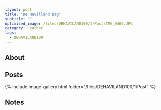 ```yaml
---
layout: post
title: "De Havilland Bag"
subtitle: "" 
optimized_image: /files/DEHAVILAND100/1/Post/IMG_0466.JPG
category: Leather
tags:
  - DEHAVILAND100
---
```


## About




## Posts

{% include image-gallery.html folder="/files/DEHAVILAND100/1/Post" %}

## Notes
